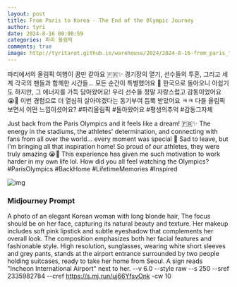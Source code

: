 ```yaml
---
layout: post
title: From Paris to Korea - The End of the Olympic Journey
author: tyri
date: 2024-8-16 00:00:59
categories: 파리 올림픽
comments: true
image: http://tyritarot.github.io/warehouse/2024/2024-8-16-from_paris_to_korea_the_end_of_the_olympic_journey_title.png
---
```

파리에서의 올림픽 여행이 꿈만 같아요 🇫🇷✨ 경기장의 열기, 선수들의 투혼, 그리고 세계 각국의 팬들과 함께한 시간들... 모든 순간이 특별했어요 🏅 한국으로 돌아오니 아쉽기도 하지만, 그 에너지를 가득 담아왔어요! 우리 선수들 정말 자랑스럽고 감동이었어요 😭💖 이번 경험으로 더 열심히 살아야겠다는 동기부여 듬뿍 받았어요 ㅋㅋ 다들 올림픽 보면서 어떤 느낌이셨어요? #파리올림픽 #돌아왔어요 #평생의추억 #감동그자체

Just back from the Paris Olympics and it feels like a dream! 🇫🇷✨ The energy in the stadiums, the athletes' determination, and connecting with fans from all over the world... every moment was special 🏅 Sad to leave, but I'm bringing all that inspiration home! So proud of our athletes, they were truly amazing 😭💖 This experience has given me such motivation to work harder in my own life lol. How did you all feel watching the Olympics? #ParisOlympics #BackHome #LifetimeMemories #Inspired​​​​​​​​​​​​​​​​

![img](http://tyritarot.github.io/warehouse/2024/2024-8-16-from_paris_to_korea_the_end_of_the_olympic_journey_title2.png)

### Midjourney Prompt

A photo of an elegant Korean woman with long blonde hair, The focus should be on her face, capturing its natural beauty and texture. Her makeup includes soft pink lipstick and subtle eyeshadow that complements her overall look. The composition emphasizes both her facial features and fashionable style. High resolution, sunglasses, wearing white short sleeves and grey pants, stands at the airport entrance surrounded by two people holding suitcases, ready to take her home from Seoul. A sign reads "Incheon International Airport" next to her. --v 6.0 --style raw --s 250 --sref 2335982784 --cref <https://s.mj.run/uj66YfsvOnk> -cw 10